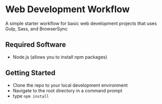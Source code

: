 # Web Development Workflow

A simple starter workflow for basic web development projects that uses Gulp, Sass, and BrowserSync

## Required Software
- Node.js (allows you to install npm packages)

## Getting Started
- Clone the repo to your local development environment
- Navigate to the root directory in a command prompt
- type <code>npm install</code>

